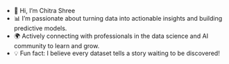 - 👋 Hi, I’m Chitra Shree
- 📊 I’m passionate about turning data into actionable insights and building predictive models.
- 🌍 Actively connecting with professionals in the data science and AI community to learn and grow.
- 💡 Fun fact: I believe every dataset tells a story waiting to be discovered!
